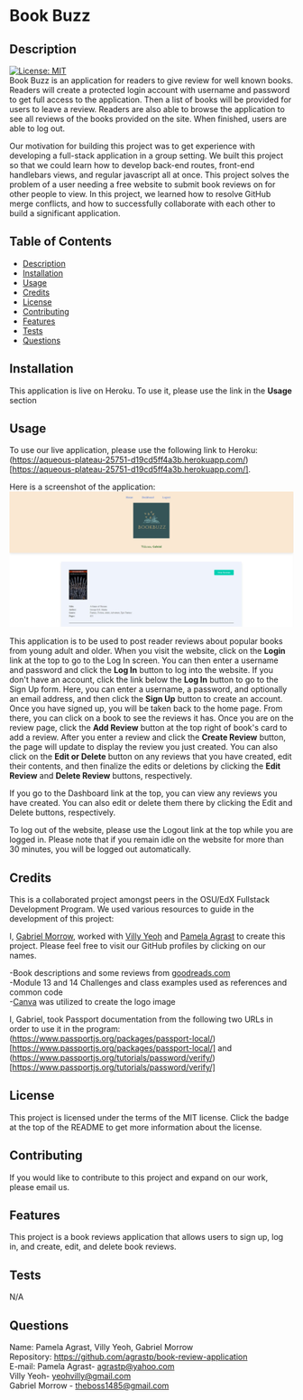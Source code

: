 # Book Buzz

## Description
  
[![License: MIT](https://img.shields.io/badge/License-MIT-yellow.svg)](https://opensource.org/licenses/MIT) <br>
Book Buzz is an application for readers to give review for well known books.  Readers will create a protected login account with username and password to get full access to the application. Then a list of books will be provided for users to leave a review.  Readers are also able to browse the application to see all reviews of the books provided on the site.  When finished, users are able to log out.

Our motivation for building this project was to get experience with developing a full-stack application in a group setting.  We built this project so that we could learn how to develop back-end routes, front-end handlebars views, and regular javascript all at once.  This project solves the problem of a user needing a free website to submit book reviews on for other people to view.  In this project, we learned how to resolve GitHub merge conflicts, and how to successfully collaborate with each other to build a significant application.

## Table of Contents 
  
- [Description](#description)
- [Installation](#installation)
- [Usage](#usage)
- [Credits](#credits)
- [License](#license)
- [Contributing](#contributing)
- [Features](#features)
- [Tests](#tests)
- [Questions](#questions)


## Installation

This application is live on Heroku.  To use it, please use the link in the **Usage** section

## Usage

To use our live application, please use the following link to Heroku: (https://aqueous-plateau-25751-d19cd5ff4a3b.herokuapp.com/)[https://aqueous-plateau-25751-d19cd5ff4a3b.herokuapp.com/].

Here is a screenshot of the application: ![A Screenshot of Book Buzz](./public/images/Book_Buzz_Application_Screenshot.JPG)

This application is to be used to post reader reviews about popular books from young adult and older.  When you visit the website, click on the **Login** link at the top to go to the Log In screen.  You can then enter a username and password and click the **Log In** button to log into the website.  If you don't have an account, click the link below the **Log In** button to go to the Sign Up form.  Here, you can enter a username, a password, and optionally an email address, and then click the **Sign Up** button to create an account.  Once you have signed up, you will be taken back to the home page.  From there, you can click on a book to see the reviews it has.  Once you are on the review page, click the **Add Review** button at the top right of book's card to add a review.  After you enter a review and click the **Create Review** button, the page will update to display the review you just created.  You can also click on the **Edit or Delete** button on any reviews that you have created, edit their contents, and then finalize the edits or deletions by clicking the **Edit Review** and **Delete Review** buttons, respectively.

If you go to the Dashboard link at the top, you can view any reviews you have created.  You can also edit or delete them there by clicking the Edit and Delete buttons, respectively.  

To log out of the website, please use the Logout link at the top while you are logged in.  Please note that if you remain idle on the website for more than 30 minutes, you will be logged out automatically.

## Credits

This is a collaborated project amongst peers in the OSU/EdX Fullstack Development Program. We used various resources to guide in the development of this project: 

I, [Gabriel Morrow](https://github.com/theboss1485/), worked with [Villy Yeoh](https://github.com/KaarageOnigiri/) and [Pamela Agrast](https://github.com/agrastp/) to create this project.  Please feel free to visit our GitHub profiles by clicking on our names.

-Book descriptions and some reviews from [goodreads.com](https://www.goodreads.com/)<br>
-Module 13 and 14 Challenges and class examples used as references and common code<br>
-[Canva](https://www.canva.com) was utilized to create the logo image <br>

I, Gabriel, took Passport documentation from the following two URLs in order to use it in the program: (https://www.passportjs.org/packages/passport-local/)[https://www.passportjs.org/packages/passport-local/] and (https://www.passportjs.org/tutorials/password/verify/)[https://www.passportjs.org/tutorials/password/verify/]

## License

This project is licensed under the terms of the MIT license.  Click the badge at the top of the README to get more information about the license.

## Contributing

If you would like to contribute to this project and expand on our work, please email us.

## Features

This project is a book reviews application that allows users to sign up, log in, and create, edit, and delete book reviews.

## Tests

N/A

## Questions

Name: Pamela Agrast, Villy Yeoh, Gabriel Morrow<br>
Repository: https://github.com/agrastp/book-review-application<br>
E-mail: Pamela Agrast- agrastp@yahoo.com <br>
        Villy Yeoh- yeohvilly@gmail.com<br>
        Gabriel Morrow - theboss1485@gmail.com <br>
  
  





